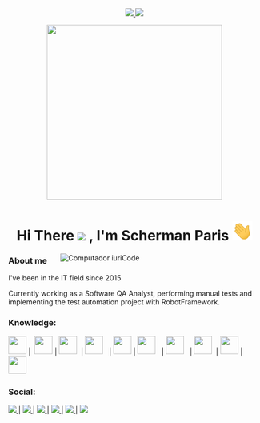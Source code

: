 <div align="center">
	<a href="https://github.com/ScParis">
		<img height="180em" src="https://github-readme-stats.vercel.app/api?username=ScParis&amp;theme=dark&amp;show_icons=true&amp;include_all_commits=true&amp;count_private=true" />
		<img height="180em" src="https://github-readme-stats.vercel.app/api/top-langs/?username=ScParis&amp;layout=compact&amp;theme=dark" />
	</a>
</div>
<p align="Center">
	<img src="https://camo.githubusercontent.com/3b7c592ede97b6138ffd4b1cc1541c2f3b11fd39/687474703a2f2f33312e6d656469612e74756d626c722e636f6d2f31376665613932306666333665663466356238373764353231366137616164392f74756d626c725f6d6f39786a65387a5a34317163626975666f315f313238302e676966" height="350px" width="350px" />
</p>
<h1 align="Center">
	Hi There
	<img src="https://media.giphy.com/media/WUlplcMpOCEmTGBtBW/giphy.gif" width="40px" />
	 , I'm Scherman Paris
	<img src="https://raw.githubusercontent.com/ABSphreak/ABSphreak/master/gifs/Hi.gif" width="40px" />
</h1>
<p>
	<img src="https://raw.githubusercontent.com/MicaelliMedeiros/micaellimedeiros/master/image/computer-illustration.png" min-width="400px" max-width="400px" width="400px" align="right" alt="Computador iuriCode" />
</p>
<h3>
	<strong>
		 About me
	</strong>
</h3>
<p>
	I've been in the IT field since 2015
</p>
<p>
	Currently working as a Software QA Analyst, performing manual tests and implementing the test automation project with RobotFramework.
</p>
<h3>
	<strong>
		 Knowledge:
	</strong>
</h3>
<p>
	<img src="https://cdn2.iconfinder.com/data/icons/web-development-17/64/seo_web_development_mysql-512.png" width="36" height="36" alt="" />
	 |&nbsp;
	<img src="https://i.redd.it/m8tfmccojwb31.png" width="36" height="36" alt="" />
	 |
	<img src="https://forum.sublimetext.com/uploads/default/original/3X/1/6/16544ec22d6f5a0578b5ce909634780b42feca4d.png" width="36" height="36" alt="" />
	&nbsp;|
	<img src="https://icon-library.com/images/rest-api-icon/rest-api-icon-8.jpg" width="36" height="36" alt="" />
	&nbsp; |
	<img src="https://user-images.githubusercontent.com/7853266/44114706-9c72dd08-9fd1-11e8-8d9d-6d9d651c75ad.png" width="36" height="36" alt="" />
	 |
	<img src="https://cdn0.iconfinder.com/data/icons/flat-round-system/512/linux_mint-256.png" width="36" height="36" alt="" />
	&nbsp; |
	<img src="https://cdn3.iconfinder.com/data/icons/social-media-2169/24/social_media_social_media_logo_github_2-256.png" width="36" height="36" alt="" />
	&nbsp; |
	<img src="https://icons-for-free.com/iconfiles/png/512/boards+epics+jira+management+productivity+tasks+icon-1320165721500915167.png" width="36" height="36" alt="" />
	&nbsp;|
	<img src="https://resources.jetbrains.com/storage/products/space/img/meta/logo.png" width="36" height="36" alt="" />
	 |
	<img src="https://tomiturtiainen.gallerycdn.vsassets.io/extensions/tomiturtiainen/rf-intellisense/2.8.0/1572279203487/Microsoft.VisualStudio.Services.Icons.Default" width="36" height="36" alt="" />
	 &nbsp;
</p>
<h3>
	<strong>
		Social:
	</strong>
</h3>
<div>
	<div>
		<p align="left">
			<a href="https://www.linkedin.com/in/scherman-paris/">
				<img src="https://cdn0.iconfinder.com/data/icons/social-media-2091/100/social-06-256.png" width="40" />
			</a>
			 |
			<a href="https://www.youtube.com/channel/UCkvP3Xld_FWJYD5GXXv7ogw">
				<img src="https://cdn3.iconfinder.com/data/icons/capsocial-round/500/youtube-256.png" width="40" />
			</a>
			 |
			<a href="https://www.facebook.com/sc.paris">
				<img src="https://cdn3.iconfinder.com/data/icons/2018-social-media-logotypes/1000/2018_social_media_popular_app_logo_facebook-256.png" width="40" />
			</a>
			 |
			<a href="mailto:sch.pariss@gmail.com">
				<img src="https://cdn2.iconfinder.com/data/icons/social-icons-circular-color/512/gmail-256.png" width="40" />
			</a>
			 |
			<a href="https://www.instagram.com/sc_paris/">
				<img src="https://cdn3.iconfinder.com/data/icons/2018-social-media-logotypes/1000/2018_social_media_popular_app_logo_instagram-256.png" width="40" />
			</a>
			 |
			<a href="https://wa.me/qr/B32TCJSJNKEVP1">
				<img src="https://cdn3.iconfinder.com/data/icons/2018-social-media-logotypes/1000/2018_social_media_popular_app_logo-whatsapp-256.png" width="40" />
			</a>
		</p>
	</div>
</div>
